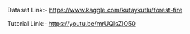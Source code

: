 Dataset Link:- https://www.kaggle.com/kutaykutlu/forest-fire

Tutorial Link:- https://youtu.be/mrUQlsZlO50
